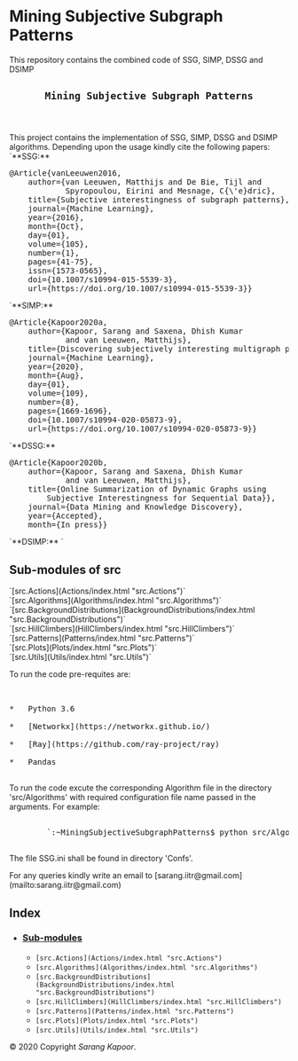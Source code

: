 # Mining Subjective Subgraph Patterns
This repository contains the combined code of SSG, SIMP, DSSG and DSIMP

<main>

<article id="content">

<header>

# `Mining Subjective Subgraph Patterns`

</header>

<section id="section-intro">This project contains the implementation of SSG, SIMP, DSSG and DSIMP algorithms. Depending upon the usage kindly cite the following papers:

<div>`**SSG:** ﻿

<pre class="print">@Article{vanLeeuwen2016,
	author={van Leeuwen, Matthijs and De Bie, Tijl and 
			Spyropoulou, Eirini and Mesnage, C{\'e}dric},
	title={Subjective interestingness of subgraph patterns},
	journal={Machine Learning},
	year={2016},
	month={Oct},
	day={01},
	volume={105},
	number={1},
	pages={41-75},
	issn={1573-0565},
	doi={10.1007/s10994-015-5539-3},
	url={https://doi.org/10.1007/s10994-015-5539-3}} </pre>

</div>

<div>`**SIMP:** ﻿

<pre class="print">@Article{Kapoor2020a,
	author={Kapoor, Sarang and Saxena, Dhish Kumar
			and van Leeuwen, Matthijs},
	title={Discovering subjectively interesting multigraph patterns},
	journal={Machine Learning},
	year={2020},
	month={Aug},
	day={01},
	volume={109},
	number={8},
	pages={1669-1696},
	doi={10.1007/s10994-020-05873-9},
	url={https://doi.org/10.1007/s10994-020-05873-9}} </pre>

</div>

<div>`**DSSG:** ﻿

<pre class="print">@Article{Kapoor2020b,
	author={Kapoor, Sarang and Saxena, Dhish Kumar
			and van Leeuwen, Matthijs},
	title={Online Summarization of Dynamic Graphs using 
		Subjective Interestingness for Sequential Data}},
	journal={Data Mining and Knowledge Discovery},
	year={Accepted},
	month={In press}} </pre>

</div>

<div>`**DSIMP:** ﻿`</div>

</section>

<section>

## Sub-modules of **src**

<dl>

<dt>`[src.Actions](Actions/index.html "src.Actions")`</dt>

<dt>`[src.Algorithms](Algorithms/index.html "src.Algorithms")`</dt>

<dt>`[src.BackgroundDistributions](BackgroundDistributions/index.html "src.BackgroundDistributions")`</dt>

<dt>`[src.HillClimbers](HillClimbers/index.html "src.HillClimbers")`</dt>

<dt>`[src.Patterns](Patterns/index.html "src.Patterns")`</dt>

<dt>`[src.Plots](Plots/index.html "src.Plots")`</dt>

<dt>`[src.Utils](Utils/index.html "src.Utils")`</dt>

</dl>

</section>

To run the code pre-requites are:

<pre> 

*   Python 3.6

*   [Networkx](https://networkx.github.io/)

*   [Ray](https://github.com/ray-project/ray)

*   Pandas

</pre>

<section>To run the code excute the corresponding Algorithm file in the directory 'src/Algorithms' with required configuration file name passed in the arguments. For example:

<pre> 
		`:~MiningSubjectiveSubgraphPatterns$ python src/Algorithms/SSG.py SSG.ini`
	</pre>

The file SSG.ini shall be found in directory 'Confs'.</section>

<section>For any queries kindly write an email to [sarang.iitr@gmail.com](mailto:sarang.iitr@gmail.com)</section>

</article>

<nav id="sidebar">

# Index

*   ### [Sub-modules](#header-submodules)

    *   `[src.Actions](Actions/index.html "src.Actions")`
    *   `[src.Algorithms](Algorithms/index.html "src.Algorithms")`
    *   `[src.BackgroundDistributions](BackgroundDistributions/index.html "src.BackgroundDistributions")`
    *   `[src.HillClimbers](HillClimbers/index.html "src.HillClimbers")`
    *   `[src.Patterns](Patterns/index.html "src.Patterns")`
    *   `[src.Plots](Plots/index.html "src.Plots")`
    *   `[src.Utils](Utils/index.html "src.Utils")`

</nav>

</main>

<footer id="footer">

© 2020 Copyright <cite>Sarang Kapoor</cite>.

</footer>